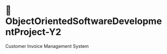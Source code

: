 # :open_file_folder: ObjectOrientedSoftwareDevelopmentProject-Y2
Customer Invoice Management System
